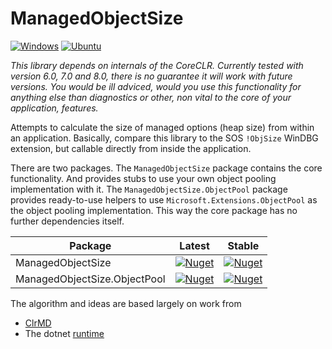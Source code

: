 # ManagedObjectSize

[![Windows](https://github.com/cklutz/ManagedObjectSize/actions/workflows/build-windows.yml/badge.svg)](https://github.com/cklutz/ManagedObjectSize/actions/workflows/build-windows.yml)
[![Ubuntu](https://github.com/cklutz/ManagedObjectSize/actions/workflows/build-ubuntu.yml/badge.svg)](https://github.com/cklutz/ManagedObjectSize/actions/workflows/build-ubuntu.yml)

_This library depends on internals of the CoreCLR. Currently tested with version 6.0, 7.0 and 8.0, there is no guarantee it will work with future versions. You would be ill adviced, would you use this functionality for anything else than diagnostics or other, non vital to the core of your application, features._

Attempts to calculate the size of managed options (heap size) from within an application. Basically, compare this library to the SOS `!ObjSize` WinDBG extension, but callable
directly from inside the application.

There are two packages. The `ManagedObjectSize` package contains the core functionality. And provides stubs to use your own object pooling implementation with it.
The `ManagedObjectSize.ObjectPool` package provides ready-to-use helpers to use `Microsoft.Extensions.ObjectPool` as the object pooling implementation. This way
the core package has no further dependencies itself.

|Package                       | Latest  | Stable |
|------------------------------|---------|--------|
| ManagedObjectSize            | [![Nuget](https://img.shields.io/nuget/vpre/ManagedObjectSize)](https://www.nuget.org/packages/ManagedObjectSize/) | [![Nuget](https://img.shields.io/nuget/v/ManagedObjectSize)](https://www.nuget.org/packages/ManagedObjectSize/) |
| ManagedObjectSize.ObjectPool | [![Nuget](https://img.shields.io/nuget/vpre/ManagedObjectSize.ObjectPool)](https://www.nuget.org/packages/ManagedObjectSize.ObjectPool/) | [![Nuget](https://img.shields.io/nuget/v/ManagedObjectSize.ObjectPool)](https://www.nuget.org/packages/ManagedObjectSize.ObjectPool/) |


The algorithm and ideas are based largely on work from

- [ClrMD](https://github.com/microsoft/clrmd)
- The dotnet [runtime](https://github.com/dotnet/runtime)




